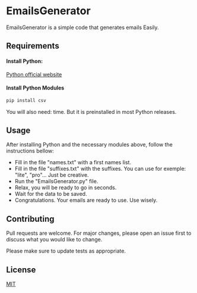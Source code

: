 # EmailsGenerator

EmailsGenerator is a simple code that generates emails Easily.

## Requirements
#### Install Python:
[Python official website](https://www.python.org/downloads/)

#### Install Python Modules
```python
pip install csv
```
You will also need: time. But it is preinstalled in most Python releases.
## Usage
After installing Python and the necessary modules above, follow the instructions bellow:
* Fill in the file "names.txt" with a first names list.
* Fill in the file "suffixes.txt" with the suffixes. You can use for exemple: "lite", "pro"... Just be creative.
* Run the "EmailsGenerator.py" file.
* Relax, you will be ready to go in seconds.
* Wait for the data to be saved.
* Congratulations. Your emails are ready to use. Use wisely.


## Contributing
Pull requests are welcome. For major changes, please open an issue first to discuss what you would like to change.

Please make sure to update tests as appropriate.

## License
[MIT](https://github.com/AnwarMEQOR/EmailsGenerator/blob/master/LICENSE.txt)
